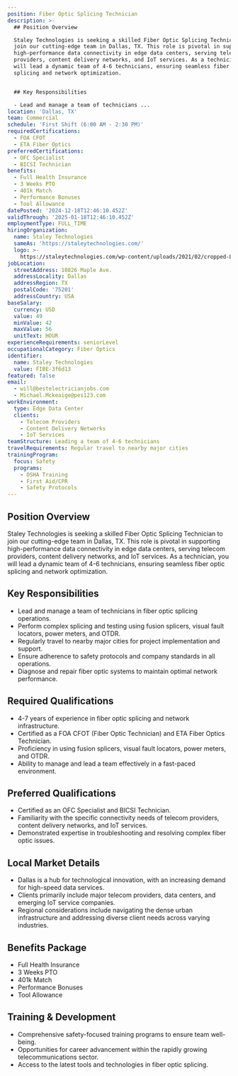 ```yaml
---
position: Fiber Optic Splicing Technician
description: >-
  ## Position Overview

  Staley Technologies is seeking a skilled Fiber Optic Splicing Technician to
  join our cutting-edge team in Dallas, TX. This role is pivotal in supporting
  high-performance data connectivity in edge data centers, serving telecom
  providers, content delivery networks, and IoT services. As a technician, you
  will lead a dynamic team of 4-6 technicians, ensuring seamless fiber optic
  splicing and network optimization. 


  ## Key Responsibilities

  - Lead and manage a team of technicians ...
location: 'Dallas, TX'
team: Commercial
schedule: 'First Shift (6:00 AM - 2:30 PM)'
requiredCertifications:
  - FOA CFOT
  - ETA Fiber Optics
preferredCertifications:
  - OFC Specialist
  - BICSI Technician
benefits:
  - Full Health Insurance
  - 3 Weeks PTO
  - 401k Match
  - Performance Bonuses
  - Tool Allowance
datePosted: '2024-12-18T12:46:10.452Z'
validThrough: '2025-01-18T12:46:10.452Z'
employmentType: FULL_TIME
hiringOrganization:
  name: Staley Technologies
  sameAs: 'https://staleytechnologies.com/'
  logo: >-
    https://staleytechnologies.com/wp-content/uploads/2021/02/cropped-Logo_StaleyTechnologies.png
jobLocation:
  streetAddress: 10826 Maple Ave.
  addressLocality: Dallas
  addressRegion: TX
  postalCode: '75201'
  addressCountry: USA
baseSalary:
  currency: USD
  value: 49
  minValue: 42
  maxValue: 56
  unitText: HOUR
experienceRequirements: seniorLevel
occupationalCategory: Fiber Optics
identifier:
  name: Staley Technologies
  value: FIBE-3f6d13
featured: false
email:
  - will@bestelectricianjobs.com
  - Michael.Mckeaige@pes123.com
workEnvironment:
  type: Edge Data Center
  clients:
    - Telecom Providers
    - Content Delivery Networks
    - IoT Services
teamStructure: Leading a team of 4-6 technicians
travelRequirements: Regular travel to nearby major cities
trainingProgram:
  focus: Safety
  programs:
    - OSHA Training
    - First Aid/CPR
    - Safety Protocols
---
```




## Position Overview
Staley Technologies is seeking a skilled Fiber Optic Splicing Technician to join our cutting-edge team in Dallas, TX. This role is pivotal in supporting high-performance data connectivity in edge data centers, serving telecom providers, content delivery networks, and IoT services. As a technician, you will lead a dynamic team of 4-6 technicians, ensuring seamless fiber optic splicing and network optimization. 

## Key Responsibilities
- Lead and manage a team of technicians in fiber optic splicing operations.
- Perform complex splicing and testing using fusion splicers, visual fault locators, power meters, and OTDR.
- Regularly travel to nearby major cities for project implementation and support.
- Ensure adherence to safety protocols and company standards in all operations.
- Diagnose and repair fiber optic systems to maintain optimal network performance.

## Required Qualifications
- 4-7 years of experience in fiber optic splicing and network infrastructure.
- Certified as a FOA CFOT (Fiber Optic Technician) and ETA Fiber Optics Technician.
- Proficiency in using fusion splicers, visual fault locators, power meters, and OTDR.
- Ability to manage and lead a team effectively in a fast-paced environment.

## Preferred Qualifications
- Certified as an OFC Specialist and BICSI Technician.
- Familiarity with the specific connectivity needs of telecom providers, content delivery networks, and IoT services.
- Demonstrated expertise in troubleshooting and resolving complex fiber optic issues.

## Local Market Details
- Dallas is a hub for technological innovation, with an increasing demand for high-speed data services.
- Clients primarily include major telecom providers, data centers, and emerging IoT service companies.
- Regional considerations include navigating the dense urban infrastructure and addressing diverse client needs across varying industries.

## Benefits Package
- Full Health Insurance
- 3 Weeks PTO
- 401k Match
- Performance Bonuses
- Tool Allowance

## Training & Development
- Comprehensive safety-focused training programs to ensure team well-being.
- Opportunities for career advancement within the rapidly growing telecommunications sector.
- Access to the latest tools and technologies in fiber optic splicing.
